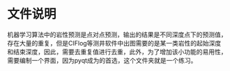 # 文件说明
机器学习算法中的岩性预测是点对点预测，输出的结果是不同深度点下的预测值，存在大量的重复，但是CIFlog等测井软件中出图需要的是某一类岩性的起始深度和结束深度，因此，需要去重复值进行去重，此外，为了增加该小功能的易用性，需要编制一个界面，因为pyqt成为的首选，这个文件夹就是一个练习。
